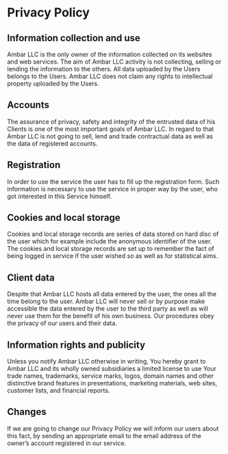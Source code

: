 # Privacy Policy

## Information collection and use

Ambar LLC is the only owner of the information collected on its websites and web services. The aim of Ambar LLC activity is not collecting, selling or lending the information to the others. All data uploaded by the Users belongs to the Users. Ambar LLC does not claim any rights to intellectual property uploaded by the Users.

## Accounts

The assurance of privacy, safety and integrity of the entrusted data of his Clients is one of the most important goals of Ambar LLC. In regard to that Ambar LLC is not going to sell, lend and trade contractual data as well as the data of registered accounts.

## Registration

In order to use the service the user has to fill up the registration form. Such information is necessary to use the service in proper way by the user, who got interested in this Service himself.

## Cookies and local storage

Cookies and local storage records are series of data stored on hard disc of the user which for example include the anonymous identifier of the user. The cookies and local storage records are set up to remember the fact of being logged in service if the user wished so as well as for statistical aims.

## Client data

Despite that Ambar LLC hosts all data entered by the user, the ones all the time belong to the user. Ambar LLC will never sell or by purpose make accessible the data entered by the user to the third party as well as will never use them for the benefit of his own business. Our procedures obey the privacy of our users and their data.

## Information rights and publicity

Unless you notify Ambar LLC otherwise in writing, You hereby grant to Ambar LLC and its wholly owned subsidiaries a limited license to use Your trade names, trademarks, service marks, logos, domain names and other distinctive brand features in presentations, marketing materials, web sites, customer lists, and financial reports.

## Changes

If we are going to change our Privacy Policy we will inform our users about this fact, by sending an appropriate email to the email address of the owner’s account registered in our service.